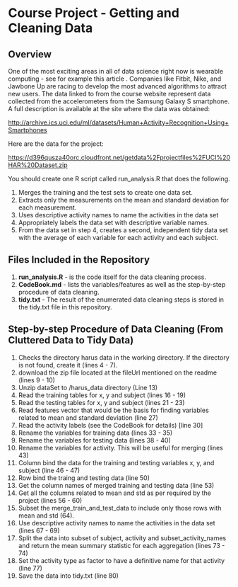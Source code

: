 Course Project - Getting and Cleaning Data
================

Overview
----------------

One of the most exciting areas in all of data science right now is wearable computing - see for example this article . Companies like Fitbit, Nike, and Jawbone Up are racing to develop the most advanced algorithms to attract new users. The data linked to from the course website represent data collected from the accelerometers from the Samsung Galaxy S smartphone. A full description is available at the site where the data was obtained:

http://archive.ics.uci.edu/ml/datasets/Human+Activity+Recognition+Using+Smartphones

Here are the data for the project:

https://d396qusza40orc.cloudfront.net/getdata%2Fprojectfiles%2FUCI%20HAR%20Dataset.zip

You should create one R script called run_analysis.R that does the following.

1. Merges the training and the test sets to create one data set.
2. Extracts only the measurements on the mean and standard deviation for each measurement.
3. Uses descriptive activity names to name the activities in the data set
4. Appropriately labels the data set with descriptive variable names.
5. From the data set in step 4, creates a second, independent tidy data set with the average of each variable for each activity and each subject.


Files Included in the Repository
----------------

1. **run_analysis.R** - is the code itself for the data cleaning process.
2. **CodeBook.md** - lists the variables/features as well as the step-by-step procedure of data cleaning.
3. **tidy.txt** - The result of the enumerated data cleaning steps is stored in the tidy.txt file in this repository.

Step-by-step Procedure of Data Cleaning (From Cluttered Data to Tidy Data)
--------------

1. Checks the directory harus data in the working directory. If the directory is not found, create it (lines 4 - 7).
2. download the zip file located at the fileUrl mentioned on the readme (lines 9 - 10)
3. Unzip dataSet to /harus_data directory (Line 13)
4. Read the training tables for x, y and subject (lines 16 - 19)
5. Read the testing tables for x, y and subject (lines 21 - 23)
6. Read features vector that would be the basis for finding variables related to mean and standard deviation (line 27)
7. Read the activity labels (see the CodeBook for details) [line 30]
8. Rename the variables for training data (lines 33 - 35)
9. Rename the variables for testing data (lines 38 - 40)
10. Rename the variables for activity. This will be useful for merging (lines 43)
11. Column bind the data for the training and testing variables x, y, and subject (line 46 - 47)
12. Row bind the traing and testing data (line 50)
13. Get the column names of merged training and testing data (line 53)
14. Get all the columns related to mean and std as per required by the project (lines 56 - 60)
15. Subset the merge_train_and_test_data to include only those rows with mean and std (64).
16. Use descriptive activity names to name the activities in the data set (lines 67 - 69)
17. Split the data into subset of subject, activity and subset_activity_names and return the mean summary statistic for each aggregation (lines 73 - 74)
18. Set the activity type as factor to have a definitive name for that activity (line 77)
19. Save the data into tidy.txt (line 80)
